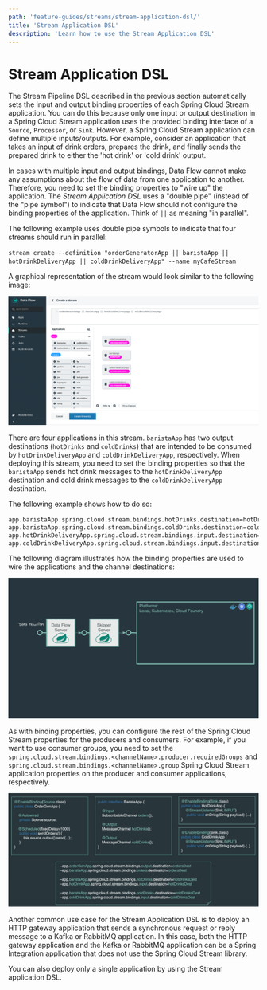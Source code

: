 ```yaml
---
path: 'feature-guides/streams/stream-application-dsl/'
title: 'Stream Application DSL'
description: 'Learn how to use the Stream Application DSL'
---
```


# Stream Application DSL

The Stream Pipeline DSL described in the previous section automatically sets the input and output binding properties of each Spring Cloud Stream application.
You can do this because only one input or output destination in a Spring Cloud Stream application uses the provided binding interface of a `Source`, `Processor`, or `Sink`.
However, a Spring Cloud Stream application can define multiple inputs/outputs.
For example, consider an application that takes an input of drink orders, prepares the drink, and finally sends the prepared drink to either the 'hot drink' or 'cold drink' output.

In cases with multiple input and output bindings, Data Flow cannot make any assumptions about the flow of data from one application to another.
Therefore, you need to set the binding properties to "wire up" the application.
The _Stream Application DSL_ uses a "double pipe" (instead of the "pipe symbol") to indicate that Data Flow should not configure the binding properties of the application. Think of `||` as meaning "in parallel".

The following example uses double pipe symbols to indicate that four streams should run in parallel:

`stream create --definition "orderGeneratorApp || baristaApp || hotDrinkDeliveryApp || coldDrinkDeliveryApp" --name myCafeStream`

A graphical representation of the stream would look similar to the following image:

![Stream Application DSL](images/stream-application-dsl.png)

There are four applications in this stream.
`baristaApp` has two output destinations (`hotDrinks` and `coldDrinks`) that are intended to be consumed by `hotDrinkDeliveryApp` and `coldDrinkDeliveryApp`, respectively.
When deploying this stream, you need to set the binding properties so that the `baristaApp` sends hot drink messages to the `hotDrinkDeliveryApp` destination and cold drink messages to the `coldDrinkDeliveryApp` destination.

The following example shows how to do so:

```
app.baristaApp.spring.cloud.stream.bindings.hotDrinks.destination=hotDrinksDest
app.baristaApp.spring.cloud.stream.bindings.coldDrinks.destination=coldDrinksDest
app.hotDrinkDeliveryApp.spring.cloud.stream.bindings.input.destination=hotDrinksDest
app.coldDrinkDeliveryApp.spring.cloud.stream.bindings.input.destination=coldDrinksDest
```

The following diagram illustrates how the binding properties are used to wire the applications and the channel destinations:

<img src="images/SCDF-application-dsl.gif" alt="Multiple Input/Output channels" width="800"/>

As with binding properties, you can configure the rest of the Spring Cloud Stream properties for the producers and consumers.
For example, if you want to use consumer groups, you need to set the `spring.cloud.stream.bindings.<channelName>.producer.requiredGroups` and `spring.cloud.stream.bindings.<channelName>.group` Spring Cloud Stream application properties on the producer and consumer applications, respectively.

<img src="images/SCDF-application-dsl-bindings.gif" alt="Multiple Input/Output channels Bindings" width="800"/>

Another common use case for the Stream Application DSL is to deploy an HTTP gateway application that sends a synchronous request or reply message to a Kafka or RabbitMQ application.
In this case, both the HTTP gateway application and the Kafka or RabbitMQ application can be a Spring Integration application that does not use the Spring Cloud Stream library.

You can also deploy only a single application by using the Stream application DSL.
